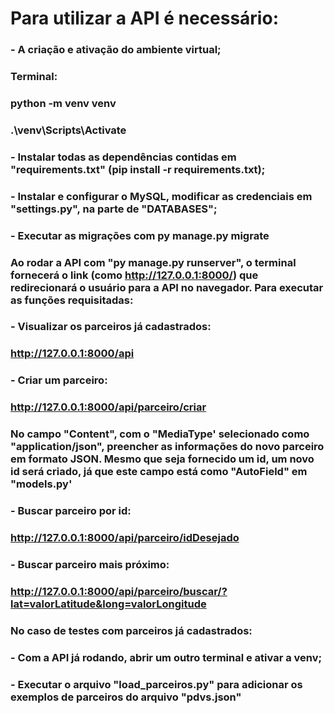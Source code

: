 # Para utilizar a API é necessário:
### - A criação e ativação do ambiente virtual; 

###    Terminal:
###        python -m venv venv
###        .\venv\Scripts\Activate

### - Instalar todas as dependências contidas em "requirements.txt" (pip install -r requirements.txt);
### - Instalar e configurar o MySQL, modificar as credenciais em "settings.py", na parte de "DATABASES";
### - Executar as migrações com py manage.py migrate


### Ao rodar a API com "py manage.py runserver", o terminal fornecerá o link (como  http://127.0.0.1:8000/) que redirecionará o usuário para a API no navegador. Para executar as funções requisitadas:

### - Visualizar os parceiros já cadastrados:
###    http://127.0.0.1:8000/api

### - Criar um parceiro:
###    http://127.0.0.1:8000/api/parceiro/criar

###    No campo "Content", com o "MediaType' selecionado como "application/json", preencher as informações do novo parceiro em formato JSON. Mesmo que seja fornecido um id, um novo id será criado, já que este campo está como "AutoField" em "models.py'

### - Buscar parceiro por id:
###    http://127.0.0.1:8000/api/parceiro/idDesejado

### - Buscar parceiro mais próximo:
###    http://127.0.0.1:8000/api/parceiro/buscar/?lat=valorLatitude&long=valorLongitude

### No caso de testes com parceiros já cadastrados:
### - Com a API já rodando, abrir um outro terminal e ativar a venv;
### - Executar o arquivo "load_parceiros.py" para adicionar os exemplos de parceiros do arquivo "pdvs.json" 

